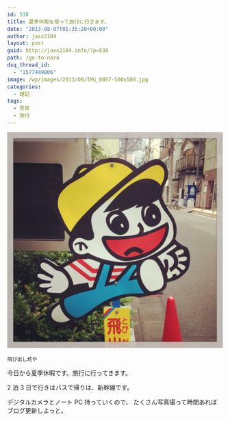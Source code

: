 ```yaml
---
id: 538
title: 夏季休暇を使って旅行に行きます。
date: "2013-08-07T01:35:20+00:00"
author: jaxx2104
layout: post
guid: http://jaxx2104.info/?p=538
path: /go-to-nara
dsq_thread_id:
  - "1577449006"
image: /wp/images/2013/09/IMG_0897-500x500.jpg
categories:
  - 雑記
tags:
  - 奈良
  - 旅行
---
```

<img src="./IMG_0897.jpg" />

<small>飛び出し坊や</small>

今日から夏季休暇です。旅行に行ってきます。

2 泊 3 日で行きはバスで帰りは、新幹線です。

デジタルカメラとノート PC 持っていくので、
たくさん写真撮って時間あればブログ更新しよっと。